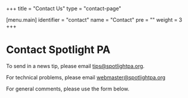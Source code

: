 +++
title = "Contact Us"
type = "contact-page"

[menu.main]
    identifier = "contact"
    name = "Contact"
    pre = ""
    weight = 3
+++

# Contact Spotlight PA
To send in a news tip, please email [tips@spotlightpa.org](mailto:tips@spotlightpa.org).

For technical problems, please email [webmaster@spotlightpa.org](mailto:webmaster@spotlightpa.org)

For general comments, please use the form below.
